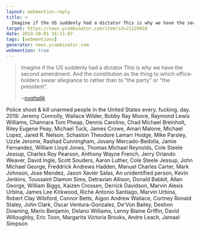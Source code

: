 ```yaml
---
layout: webmention-reply
title: >
  Imagine if the US suddenly had a dictator This is why we have the second amendment. And the constitution as the thing to which office-holders swear allegiance to rather than to "the party" or "the president".
target: https://news.ycombinator.com/item?id=21129658
date: 2019-10-01 16:11:07
tags: [webmentions]
generator: news.ycombinator.com
webmention: true
---
```



<blockquote class="p-in-reply-to h-cite external-citation">
  <p class="p-content">Imagine if the US suddenly had a dictator This is why we have the second amendment. And the constitution as the thing to which office-holders swear allegiance to rather than to "the party" or "the president".</p>
  <cite class="p-author">‒<a href="https://news.ycombinator.com/item?id=21125093"
      rel="nofollow external">nvahalik</a>
  </cite>
</blockquote>

<p>Police shoot & kill unarmed people in the United States every. fucking. day. 2019: Jeremy Connolly, Wallace Wilder, Bobby Ray Moore, Raymond Lewis Williams, Channara Tom Pheap, Dennis Carolino, Chad Michael Breinholt, Riley Eugene Peay, Michael Tuck, James Crowe, Amari Malone, Michael Lopez, Jared R. Nelson, Schaston Theodore Lamarr Hodge, Mike Parsley, Uzzle Jerome, Rashad Cunningham, Jovany Mercado-Bedolla, Jamie Fernandez, William Lloyd Jones, Thomas Michael Reynolds, Cole Steele Jessup, Charles Roy Pearson, Anthony Wayne French, Jerry Orlando Weaver, David Ingle, Scott Souders, Aaron Luther, Cole Steele Jessup, John Michael George, Freddrick Andrews Hadden, Manuel Charles Carter, Mark Johnson, Jose Mendez, Jason Xavier Salas, An unidentified person, Kevin Jenkins, Toussaint Diamon Sims, Detravian Allison, Donald Babbit, Allan George, William Biggs, Kaizen Crossen, Derrick Davidson, Marvin Alexis Urbina, James Lee Kirkwood, Riche Antonio Santiago, Marvin Urbina, Robert Clay Wilsford, Connor Betts, Aigon Andrew Wallace, Cortney Ronald Staley, John Clark, Oscar Ventura-Gonzalez, De'Von Bailey, Deshon Downing, Mario Benjamin, Delano Williams, Lenny Blaine Griffin, David Willoughby, Eric Toon, Margarita Victoria Brooks, Andre Leach, Jamaal Simpson</p>

